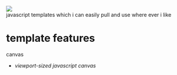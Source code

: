 ![](https://img.shields.io/badge/current_javascript_templates-1-blueviolet)\
javascript templates which i can easily pull and use where ever i like
# template features
canvas
* _viewport-sized javascript canvas_
